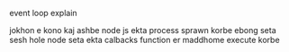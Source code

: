 event loop explain 


jokhon e kono kaj ashbe node js ekta process sprawn korbe ebong seta sesh hole node seta ekta calbacks function er maddhome execute korbe